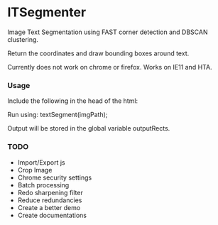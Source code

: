 # ITSegmenter #
Image Text Segmentation using FAST corner detection and DBSCAN clustering.

Return the coordinates and draw bounding boxes around text.

Currently does not work on chrome or firefox.
Works on IE11 and HTA.

### Usage ###
Include the following in the head of the html:
<script src="js\ITSegmenter.js"></script>

Run using:
textSegment(imgPath);

Output will be stored in the global variable outputRects.

### TODO ###
* Import/Export js
* Crop Image
* Chrome security settings
* Batch processing
* Redo sharpening filter
* Reduce redundancies
* Create a better demo
* Create documentations
